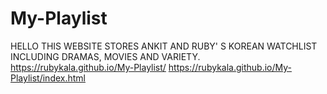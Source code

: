 # My-Playlist
HELLO THIS WEBSITE STORES ANKIT AND RUBY' S KOREAN WATCHLIST INCLUDING DRAMAS, MOVIES AND VARIETY.
https://rubykala.github.io/My-Playlist/
https://rubykala.github.io/My-Playlist/index.html
